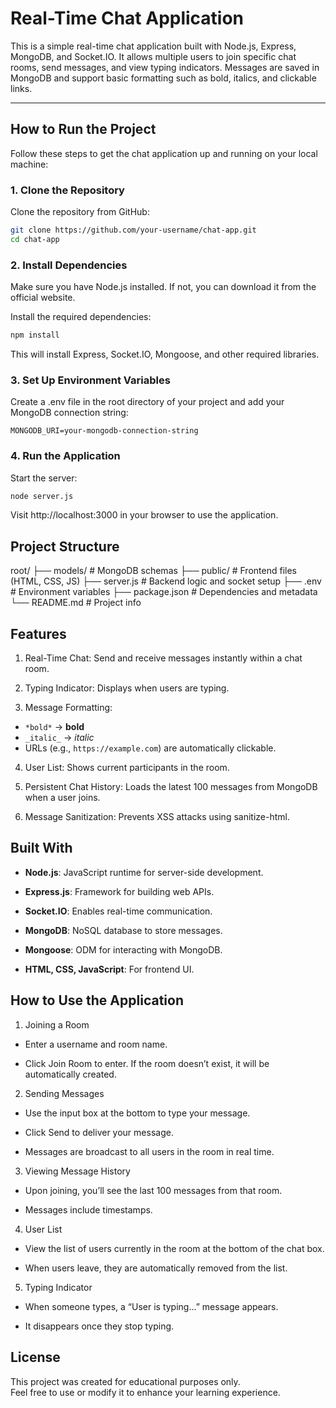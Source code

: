 # Real-Time Chat Application

This is a simple real-time chat application built with Node.js, Express, MongoDB, and Socket.IO. It allows multiple users to join specific chat rooms, send messages, and view typing indicators. Messages are saved in MongoDB and support basic formatting such as bold, italics, and clickable links.

---

## How to Run the Project

Follow these steps to get the chat application up and running on your local machine:

### 1. Clone the Repository

Clone the repository from GitHub:

```bash
git clone https://github.com/your-username/chat-app.git
cd chat-app
```
### 2. Install Dependencies

Make sure you have Node.js installed. If not, you can download it from the official website.

Install the required dependencies:

```bash
npm install
```
This will install Express, Socket.IO, Mongoose, and other required libraries.

### 3. Set Up Environment Variables

Create a .env file in the root directory of your project and add your MongoDB connection string:

```env
MONGODB_URI=your-mongodb-connection-string
```
### 4. Run the Application

Start the server:

```bash
node server.js
```
Visit http://localhost:3000 in your browser to use the application.

## Project Structure

root/
├── models/           # MongoDB schemas
├── public/           # Frontend files (HTML, CSS, JS)
├── server.js         # Backend logic and socket setup
├── .env              # Environment variables
├── package.json      # Dependencies and metadata
└── README.md         # Project info

## Features

1. Real-Time Chat: Send and receive messages instantly within a chat room.

2. Typing Indicator: Displays when users are typing.

3. Message Formatting:

 - `*bold*` → **bold**
 - `_italic_` → *italic*
 - URLs (e.g., `https://example.com`) are automatically clickable.

4. User List: Shows current participants in the room.

5. Persistent Chat History: Loads the latest 100 messages from MongoDB when a user joins.

6. Message Sanitization: Prevents XSS attacks using sanitize-html.

## Built With

- **Node.js**: JavaScript runtime for server-side development.

- **Express.js**: Framework for building web APIs.

- **Socket.IO**: Enables real-time communication.

- **MongoDB**: NoSQL database to store messages.

- **Mongoose**: ODM for interacting with MongoDB.

- **HTML, CSS, JavaScript**: For frontend UI.

## How to Use the Application

1. Joining a Room

 - Enter a username and room name.

 - Click Join Room to enter. If the room doesn’t exist, it will be automatically created.

2. Sending Messages

 -  Use the input box at the bottom to type your message.

 - Click Send to deliver your message.

 - Messages are broadcast to all users in the room in real time.

3. Viewing Message History

 - Upon joining, you’ll see the last 100 messages from that room.

 - Messages include timestamps.

4. User List

 - View the list of users currently in the room at the bottom of the chat box.

 - When users leave, they are automatically removed from the list.

5. Typing Indicator

 - When someone types, a “User is typing...” message appears.

 - It disappears once they stop typing.

##  License

This project was created for educational purposes only.  
Feel free to use or modify it to enhance your learning experience.
